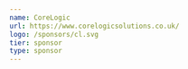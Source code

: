 ```yaml
---
name: CoreLogic
url: https://www.corelogicsolutions.co.uk/
logo: /sponsors/cl.svg
tier: sponsor
type: sponsor
---
```

